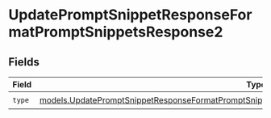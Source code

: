 # UpdatePromptSnippetResponseFormatPromptSnippetsResponse2


## Fields

| Field                                                                                                                                                                                                      | Type                                                                                                                                                                                                       | Required                                                                                                                                                                                                   | Description                                                                                                                                                                                                |
| ---------------------------------------------------------------------------------------------------------------------------------------------------------------------------------------------------------- | ---------------------------------------------------------------------------------------------------------------------------------------------------------------------------------------------------------- | ---------------------------------------------------------------------------------------------------------------------------------------------------------------------------------------------------------- | ---------------------------------------------------------------------------------------------------------------------------------------------------------------------------------------------------------- |
| `type`                                                                                                                                                                                                     | [models.UpdatePromptSnippetResponseFormatPromptSnippetsResponse200ApplicationJSONResponseBodyType](../models/updatepromptsnippetresponseformatpromptsnippetsresponse200applicationjsonresponsebodytype.md) | :heavy_check_mark:                                                                                                                                                                                         | N/A                                                                                                                                                                                                        |